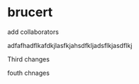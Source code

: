 # brucert


add collaborators



adfafhadflkafdkjlasfkjahsdfkljadsflkjasdflkj


Third changes

fouth chnages

